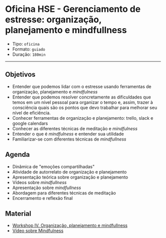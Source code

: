 # Oficina HSE - Gerenciamento de estresse: organização, planejamento e mindfullness

- Tipo: `oficina`
- Formato: `guiado`
- Duração: `180min`

***

## Objetivos

* Entender que podemos lidar com o estresse usando ferramentas de organização, planejamento e _mindfulness_
* Entender que podemos resolver concretamente as dificuldades que temos em um nível pessoal para organizar o tempo e, assim, trazer à consciência quais são os pontos que devo trabalhar para melhorar seu nível de eficiência.
* Conhecer ferramentas de organização e planejamento: trello, slack e google calendars
* Conhecer as diferentes técnicas de meditação e _mindfulness_
* Entender o que é _mindfulness_ e entender sua utilidade
* Familiarizar-se com diferentes técnicas de _mindfullness_

## Agenda

* Dinâmica de "emoções compartilhadas"
* Atividade de autorrelato de organização e planejamento
* Apresentação teórica sobre organização e planejamento
* Vídeos sobre _mindfullness_
* Apresentação sobre _mindfullness_
* Abordagem para diferentes técnicas de meditação
* Encerramento e reflexão final

## Material

* [Workshop IV. Organização, planejamento e mindfullness](https://docs.google.com/presentation/d/1M8hXnxLlzBwenINyqKZUqUDBqQ3x42bzh_gZAuT7aa8/edit?usp=sharing)
* [Vídeo sobre Mindfulness](https://www.youtube.com/watch?v=w6T02g5hnT4&feature=youtu.be)


